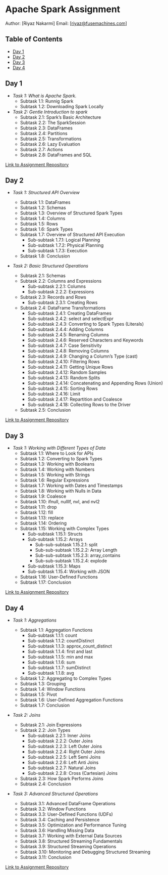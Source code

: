 # Apache Spark Assignment

Author: [Riyaz Nakarmi]
Email: [riyaz@fusemachines.com]

## Table of Contents
- [Day 1](#day-1)
- [Day 2](#day-2)
- [Day 3](#day-3)
- [Day 4](#day-4)

## Day 1
- *Task 1: What is Apache Spark.*
  - Subtask 1.1: Runnig Spark
  - Subtask 1.2: Downloading Spark Locally
- *Task 2: Gentle Introduction to spark*
  - Subtask 2.1: Spark’s Basic Architecture
  - Subtask 2.2: The SparkSession
  - Subtask 2.3: DataFrames
  - Subtask 2.4: Partitions
  - Subtask 2.5: Transformations
  - Subtask 2.6: Lazy Evaluation
  - Subtask 2.7: Actions
  - Subtask 2.8: DataFrames and SQL

[Link to Assignment Repository](https://github.com/yaz1997/Sparks-repo/tree/main/day1)




## Day 2

- *Task 1: Structured API Overview*
  - Subtask 1.1: DataFrames
  - Subtask 1.2: Schemas
  - Subtask 1.3: Overview of Structured Spark Types
  - Subtask 1.4: Columns
  - Subtask 1.5: Rows
  - Subtask 1.6: Spark Types
  - Subtask 1.7: Overview of Structured API Execution
    - Sub-subtask 1.7.1: Logical Planning
    - Sub-subtask 1.7.2: Physical Planning
    - Sub-subtask 1.7.3: Execution
  - Subtask 1.8: Conclusion

- *Task 2: Basic Structured Operations*
  - Subtask 2.1: Schemas
  - Subtask 2.2: Columns and Expressions
    - Sub-subtask 2.2.1: Columns
    - Sub-subtask 2.2.2: Expressions
  - Subtask 2.3: Records and Rows
    - Sub-subtask 2.3.1: Creating Rows
  - Subtask 2.4: DataFrame Transformations
    - Sub-subtask 2.4.1: Creating DataFrames
    - Sub-subtask 2.4.2: select and selectExpr
    - Sub-subtask 2.4.3: Converting to Spark Types (Literals)
    - Sub-subtask 2.4.4: Adding Columns
    - Sub-subtask 2.4.5: Renaming Columns
    - Sub-subtask 2.4.6: Reserved Characters and Keywords
    - Sub-subtask 2.4.7: Case Sensitivity
    - Sub-subtask 2.4.8: Removing Columns
    - Sub-subtask 2.4.9: Changing a Column’s Type (cast)
    - Sub-subtask 2.4.10: Filtering Rows
    - Sub-subtask 2.4.11: Getting Unique Rows
    - Sub-subtask 2.4.12: Random Samples
    - Sub-subtask 2.4.13: Random Splits
    - Sub-subtask 2.4.14: Concatenating and Appending Rows (Union)
    - Sub-subtask 2.4.15: Sorting Rows
    - Sub-subtask 2.4.16: Limit
    - Sub-subtask 2.4.17: Repartition and Coalesce
    - Sub-subtask 2.4.18: Collecting Rows to the Driver
  - Subtask 2.5: Conclusion
  
[Link to Assignment Repository](https://github.com/yaz1997/Sparks-repo/tree/main/day2)


## Day 3

- *Task 1: Working with Different Types of Data*
  - Subtask 1.1: Where to Look for APIs
  - Subtask 1.2: Converting to Spark Types
  - Subtask 1.3: Working with Booleans
  - Subtask 1.4: Working with Numbers
  - Subtask 1.5: Working with Strings
  - Subtask 1.6: Regular Expressions
  - Subtask 1.7: Working with Dates and Timestamps
  - Subtask 1.8: Working with Nulls in Data
  - Subtask 1.9: Coalesce
  - Subtask 1.10: ifnull, nullIf, nvl, and nvl2
  - Subtask 1.11: drop
  - Subtask 1.12: fill
  - Subtask 1.13: replace
  - Subtask 1.14: Ordering
  - Subtask 1.15: Working with Complex Types
    - Sub-subtask 1.15.1: Structs
    - Sub-subtask 1.15.2: Arrays
      - Sub-sub-subtask 1.15.2.1: split
      - Sub-sub-subtask 1.15.2.2: Array Length
      - Sub-sub-subtask 1.15.2.3: array_contains
      - Sub-sub-subtask 1.15.2.4: explode
    - Sub-subtask 1.15.3: Maps
    - Sub-subtask 1.15.4: Working with JSON
  - Subtask 1.16: User-Defined Functions
  - Subtask 1.17: Conclusion

[Link to Assignment Repository](https://github.com/yaz1997/Sparks-repo/tree/main/day3)

## Day 4

- *Task 1: Aggregations*
  - Subtask 1.1: Aggregation Functions
    - Sub-subtask 1.1.1: count
    - Sub-subtask 1.1.2: countDistinct
    - Sub-subtask 1.1.3: approx_count_distinct
    - Sub-subtask 1.1.4: first and last
    - Sub-subtask 1.1.5: min and max
    - Sub-subtask 1.1.6: sum
    - Sub-subtask 1.1.7: sumDistinct
    - Sub-subtask 1.1.8: avg
  - Subtask 1.2: Aggregating to Complex Types
  - Subtask 1.3: Grouping
  - Subtask 1.4: Window Functions
  - Subtask 1.5: Pivot
  - Subtask 1.6: User-Defined Aggregation Functions
  - Subtask 1.7: Conclusion

- *Task 2: Joins*
  - Subtask 2.1: Join Expressions
  - Subtask 2.2: Join Types
    - Sub-subtask 2.2.1: Inner Joins
    - Sub-subtask 2.2.2: Outer Joins
    - Sub-subtask 2.2.3: Left Outer Joins
    - Sub-subtask 2.2.4: Right Outer Joins
    - Sub-subtask 2.2.5: Left Semi Joins
    - Sub-subtask 2.2.6: Left Anti Joins
    - Sub-subtask 2.2.7: Natural Joins
    - Sub-subtask 2.2.8: Cross (Cartesian) Joins
  - Subtask 2.3: How Spark Performs Joins
  - Subtask 2.4: Conclusion

- *Task 3: Advanced Structured Operations*
  - Subtask 3.1: Advanced DataFrame Operations
  - Subtask 3.2: Window Functions
  - Subtask 3.3: User-Defined Functions (UDFs)
  - Subtask 3.4: Caching and Persistence
  - Subtask 3.5: Optimization and Performance Tuning
  - Subtask 3.6: Handling Missing Data
  - Subtask 3.7: Working with External Data Sources
  - Subtask 3.8: Structured Streaming Fundamentals
  - Subtask 3.9: Structured Streaming Operations
  - Subtask 3.10: Monitoring and Debugging Structured Streaming
  - Subtask 3.11: Conclusion

[Link to Assignment Repository](https://github.com/yaz1997/Sparks-repo/tree/main/day4)
